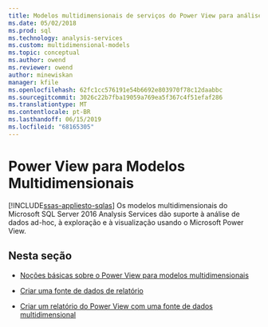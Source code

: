 ```yaml
---
title: Modelos multidimensionais de serviços do Power View para análise | Microsoft Docs
ms.date: 05/02/2018
ms.prod: sql
ms.technology: analysis-services
ms.custom: multidimensional-models
ms.topic: conceptual
ms.author: owend
ms.reviewer: owend
author: minewiskan
manager: kfile
ms.openlocfilehash: 62fc1cc576191e54b6692e803970f78c12daabbc
ms.sourcegitcommit: 3026c22b7fba19059a769ea5f367c4f51efaf286
ms.translationtype: MT
ms.contentlocale: pt-BR
ms.lasthandoff: 06/15/2019
ms.locfileid: "68165305"
---
```

# <a name="power-view-for-multidimensional-models"></a>Power View para Modelos Multidimensionais
[!INCLUDE[ssas-appliesto-sqlas](../../includes/ssas-appliesto-sqlas.md)]
  Os modelos multidimensionais do Microsoft SQL Server 2016 Analysis Services dão suporte à análise de dados ad-hoc, à exploração e à visualização usando o Microsoft Power View.  
  
## <a name="in-this-section"></a>Nesta seção  
  
-   [Noções básicas sobre o Power View para modelos multidimensionais](../../analysis-services/multidimensional-models/understanding-power-view-for-multidimensional-models.md)  
  
-   [Criar uma fonte de dados de relatório](../../analysis-services/multidimensional-models/create-a-report-data-source.md)  
  
-   [Criar um relatório do Power View com uma fonte de dados multidimensional](../../analysis-services/multidimensional-models/create-a-power-view-report-with-a-multidimensional-data-source.md)  
  
  
